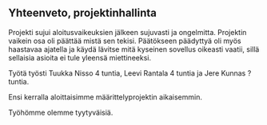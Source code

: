 ## Yhteenveto, projektinhallinta


Projekti sujui aloitusvaikeuksien jälkeen sujuvasti ja ongelmitta. Projektin vaikein osa oli päättää mistä sen tekisi. Päätökseen päädyttyä oli myös haastavaa ajatella ja käydä lävitse mitä kyseinen sovellus oikeasti vaatii, sillä sellaisia asioita ei tule yleensä miettineeksi. 

Työtä työsti Tuukka Nisso 4 tuntia, Leevi Rantala 4 tuntia ja Jere Kunnas ? tuntia.

Ensi kerralla aloittaisimme määrittelyprojektin aikaisemmin.

Työhömme olemme tyytyväisiä.
